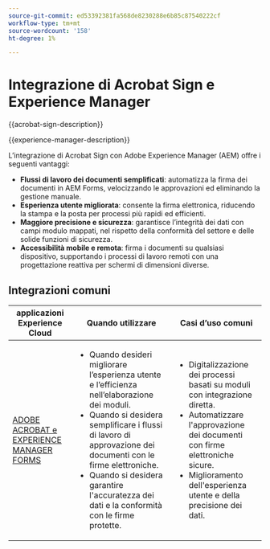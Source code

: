 ```yaml
---
source-git-commit: ed53392381fa568de8230288e6b85c87540222cf
workflow-type: tm+mt
source-wordcount: '158'
ht-degree: 1%

---
```



# Integrazione di Acrobat Sign e Experience Manager

{{acrobat-sign-description}}

{{experience-manager-description}}

L’integrazione di Acrobat Sign con Adobe Experience Manager (AEM) offre i seguenti vantaggi:

+ **Flussi di lavoro dei documenti semplificati**: automatizza la firma dei documenti in AEM Forms, velocizzando le approvazioni ed eliminando la gestione manuale.
+ **Esperienza utente migliorata**: consente la firma elettronica, riducendo la stampa e la posta per processi più rapidi ed efficienti.
+ **Maggiore precisione e sicurezza**: garantisce l’integrità dei dati con campi modulo mappati, nel rispetto della conformità del settore e delle solide funzioni di sicurezza.
+ **Accessibilità mobile e remota**: firma i documenti su qualsiasi dispositivo, supportando i processi di lavoro remoti con una progettazione reattiva per schermi di dimensioni diverse.

## Integrazioni comuni

<table>
    <thead>
        <tr>
            <th>applicazioni Experience Cloud</th>
            <th>Quando utilizzare</th>
            <th>Casi d’uso comuni</th>
        </tr>
    </thead>
    <tbody>
        <tr>
            <td>
                <a href="/docs/experience-manager-learn/forms/forms-and-sign/introduction.html" target="_blank" rel="referrer">ADOBE ACROBAT e EXPERIENCE MANAGER FORMS</a>
            </td>
            <td>
                <ul>
                    <li>Quando desideri migliorare l’esperienza utente e l’efficienza nell’elaborazione dei moduli.</li>
                    <li>Quando si desidera semplificare i flussi di lavoro di approvazione dei documenti con le firme elettroniche.</li>
                    <li>Quando si desidera garantire l'accuratezza dei dati e la conformità con le firme protette.</li>
                </ul>
            </td>
            <td>
                <ul>
                    <li>Digitalizzazione dei processi basati su moduli con integrazione diretta.</li>
                    <li>Automatizzare l'approvazione dei documenti con firme elettroniche sicure.</li>
                    <li>Miglioramento dell'esperienza utente e della precisione dei dati.</li>
                </ul>
            </td>
        </tr>
    </tbody>
</table>
